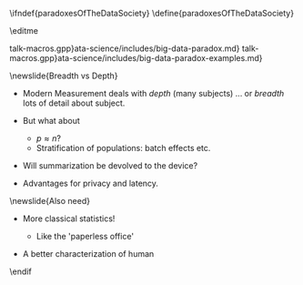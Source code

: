 \ifndef{paradoxesOfTheDataSociety}
\define{paradoxesOfTheDataSociety}

\editme

talk-macros.gpp}ata-science/includes/big-data-paradox.md}
talk-macros.gpp}ata-science/includes/big-data-paradox-examples.md}



\newslide{Breadth vs Depth}

* Modern Measurement deals with *depth* (many subjects)
    ... or *breadth* lots of detail about subject.
	
* But what about 
    * $p\approx n$?
    * Stratification of populations: batch effects etc.

* Will summarization be devolved to the device?

* Advantages for privacy and latency.

\newslide{Also need}

* More classical statistics!
    * Like the 'paperless office'

* A better characterization of human 

\endif
